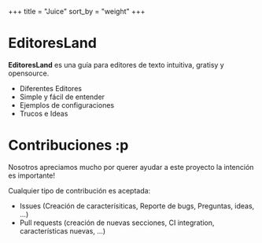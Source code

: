 +++
title = "Juice"
sort_by = "weight"
+++

# EditoresLand 

**EditoresLand** es una guía para editores de texto intuitiva, gratisy y opensource. 

- Diferentes Editores 
- Simple y fácil de entender 
- Ejemplos de configuraciones 
- Trucos e Ideas 

# Contribuciones :p 

Nosotros apreciamos mucho por querer ayudar a este proyecto la intención es importante!

Cualquier tipo de contribución es aceptada:

- Issues (Creación de caracterísiticas, Reporte de bugs, Preguntas, ideas, ...)
- Pull requests (creación de nuevas secciones, CI integration, características nuevas, ...)
